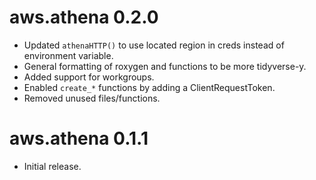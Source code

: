 # aws.athena 0.2.0

* Updated `athenaHTTP()` to use located region in creds instead of environment variable.
* General formatting of roxygen and functions to be more tidyverse-y.
* Added support for workgroups.
* Enabled `create_*` functions by adding a ClientRequestToken.
* Removed unused files/functions.

# aws.athena 0.1.1

* Initial release.

